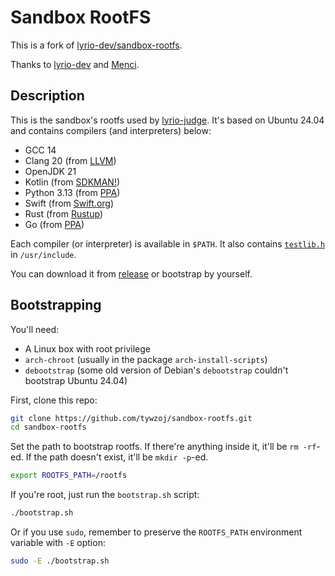 # Sandbox RootFS

This is a fork of [lyrio-dev/sandbox-rootfs](https://github.com/lyrio-dev/sandbox-rootfs).

Thanks to [lyrio-dev](https://github.com/lyrio-dev) and [Menci](https://github.com/menci).

## Description

This is the sandbox's rootfs used by [lyrio-judge](https://github.com/lyrio-dev/judge). It's based on Ubuntu 24.04 and contains compilers (and interpreters) below:

* GCC 14
* Clang 20 (from [LLVM](https://apt.llvm.org/))
* OpenJDK 21
* Kotlin (from [SDKMAN!](https://kotlinlang.org/docs/tutorials/command-line.html))
* Python 3.13 (from [PPA](https://launchpad.net/~deadsnakes/+archive/ubuntu/ppa))
* Swift (from [Swift.org](https://swift.org/))
* Rust (from [Rustup](https://rustup.rs/))
* Go (from [PPA](https://launchpad.net/~longsleep/+archive/ubuntu/golang-backports))

Each compiler (or interpreter) is available in `$PATH`. It also contains [`testlib.h`](https://github.com/MikeMirzayanov/testlib) in `/usr/include`.

You can download it from [release](https://github.com/lyrio-dev/sandbox-rootfs/releases) or bootstrap by yourself.

## Bootstrapping
You'll need:

* A Linux box with root privilege
* `arch-chroot` (usually in the package `arch-install-scripts`)
* `debootstrap` (some old version of Debian's `debootstrap` couldn't bootstrap Ubuntu 24.04)

First, clone this repo:

```bash
git clone https://github.com/tywzoj/sandbox-rootfs.git
cd sandbox-rootfs
```

Set the path to bootstrap rootfs. If there're anything inside it, it'll be `rm -rf`-ed. If the path doesn't exist, it'll be `mkdir -p`-ed.

```bash
export ROOTFS_PATH=/rootfs
```

If you're root, just run the `bootstrap.sh` script:

```bash
./bootstrap.sh
```

Or if you use `sudo`, remember to preserve the `ROOTFS_PATH` environment variable with `-E` option:

```bash
sudo -E ./bootstrap.sh
```
